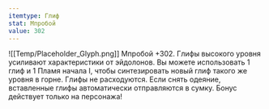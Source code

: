 ```yaml
---
itemtype: Глиф
stat: Мпробой 
value: 302
---
```

![[Temp/Placeholder_Glyph.png]]
Мпробой +302. Глифы высокого уровня усиливают характеристики от эйдолонов. Вы можете использовать 1 глиф и 1 Пламя начала I, чтобы синтезировать новый глиф такого же уровня в горне. Глифы не расходуются. Если снять одеяние, вставленные глифы автоматически отправляются в сумку. Бонус действует только на персонажа!
